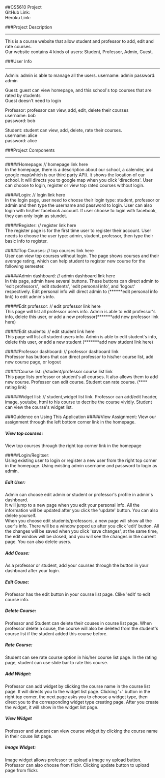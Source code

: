 ##CS5610 Project  
GitHub Link:  
Heroku Link:  
  
###Project Description  
***
This is a course website that allow student and professor to add, edit and rate courses.  
Our website contains 4 kinds of users: Student, Professor, Admin, Guest.  

###User Info  
***
Admin:  admin is able to manage all the users. 
username: admin
password: admin  

Guest: guest can view homepage, and this school's top courses that are rated by students  
Guest doesn't need to login  

Professor: professor can view, add, edit, delete their courses  
username: bob   
password: bob  

Student: student can view, add, delete, rate their courses.  
username: alice  
password: alice  

###Project Components   
*** 
#####Homepage: // homepage link here  
In the homepage, there is a description about our school, a calender, and google map(which is our third party API). It shows the location of our school. It will directs you to google map when you click 'directions'. User can choose to login, register or view top rated courses without login.  

#####Login: // login link here  
In the login page, user need to choose their login type: student, professor or admin and then type the username and password to login. User can also login with his/her facebook account. If user choose to login with facebook, they can only login as stundet.

#####Register: // register link here  
The register page is for the first time user to register their account. User needs to choose the user type: admin, student, professor, then type their basic info to register.  

#####Top Courses: // top courses link here  
User can view top courses without login. The page shows courses and their average rating, which can help student to register new course for the following semester.  

#####Admin dashboard: // admin dashboard link here  
In this page, admin have several buttons. These buttons can direct admin to 'edit professors', 'edit students', 'edit personal info', and 'logout' respectively.  Edit personal info will direct admin to (******edit personal info link) to edit admin's info.

#####Edit professor: // edit professor link here  
This page will list all professor users info. Admin is able to edit professor's info, delete this user, or add a new professor(*******add new professor link here)

#####Edit students: // edit student link here  
This page will list all student users info. Admin is able to edit student's info, delete this user, or add a new student (*******add new student link here)  

#####Professor dashboard: // professor dashboard link  
Professor has buttons that can direct professor to his/her course list, add new course page, or logout  

#####Course list: //student/professor course list link  
This page lists professor or student's all courses. It also allows them to add new course. Professor can edit course. Student can rate course. (**** rating link)  

#####Widget list: // student,widget list link. 
Professor can add/edit header, image, youtube, html to his course to decribe the course vividly. Student can view the course's widget list.  


###Guidence on Using This Application
#####View Assignment:
View our assignment through the left bottom corner link in the homepage.  

##### View top courses:  
View top courses through the right top corner link in the homepage  
 
#####Login/Regitser:   
Using existing user to login or register a new user from the right top corner in the homepage. Using existing admin username and password to login as admin.  

##### Edit User:  
Admin can choose edit admin or student or professor's profile in admin's dashboard.  
It will jump to a new page when you edit your personal info. All the information will be updated after you click the 'update' button. You can also delete yourself.  
When you choose edit students/professors, a new page will show all the user's info. There will be a window poped up after you click 'edit' button. All the changes will be saved when you click 'save changes', at the same time, the edit window will be closed, and you will see the changes in the current page. You can also delete users.  

##### Add Couse:  
As a professor or student, add your courses through the button in your dashboard after your login.  

##### Edit Couse:
Professor has the edit button in your course list page. Clike 'edit' to edit course info.  

##### Delete Course:
Professor and Student can delete their couses in course list page. When professor delete a couse, the course will also be deleted from the student's course list if the student added this course before.

##### Rate Course:
Student can see rate course option in his/her course list page. In the rating page, student can use slide bar to rate this course.

##### Add Widget:  
Professor can add widget by clicking the course name in the course list page. It will directs you to the widget list page. Clicking '+' button in the right top corner, the next page asks you to choose a widget type, then direct you to the corresponding widget type creating page. After you create the widget, it will show in the widget list page.  

##### View Widget
Professor and student can view course widget by clicking the course name in their couse list page.

##### Image Widget:  
Image widget allows professor to upload a image vy upload button. Professor can also choose from flickr. Clicking update button to upload page from flickr. 
